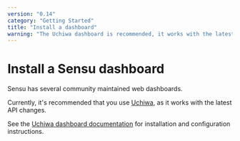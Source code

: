 ```yaml
---
version: "0.14"
category: "Getting Started"
title: "Install a dashboard"
warning: "The Uchiwa dashboard is recommended, it works with the latest API."
---
```


# Install a Sensu dashboard

Sensu has several community maintained web dashboards.

Currently, it's recommended that you use [Uchiwa](dashboards_uchiwa),
as it works with the latest API changes.

See the [Uchiwa dashboard documentation](dashboards_uchiwa) for
installation and configuration instructions.
